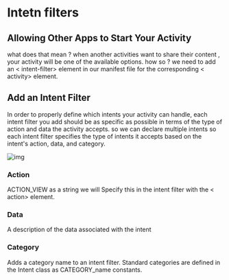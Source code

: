 # Intetn filters
## Allowing Other Apps to Start Your Activity
what does that mean ?
when another activities want to share their content , your activity will be one of the available options. how so ?
we  need to add an < intent-filter> element in our manifest file for the corresponding < activity> element.

## Add an Intent Filter
In order to properly define which intents your activity can handle, each intent filter you add should be as specific as possible in terms of the type of action and data the activity accepts.
so we can declare multiple intents so each intent filter specifies the type of intents it accepts based on the intent's action, data, and category.

![img](https://tutorial.eyehunts.com//wp-content/uploads/2018/06/what-is-android-Intent-Filters-examples.png)

### Action
ACTION_VIEW as a string
we will Specify this in the intent filter with the < action> element.

### Data
A description of the data associated with the intent

### Category
Adds a category name to an intent filter.
Standard categories are defined in the Intent class as CATEGORY_name constants.